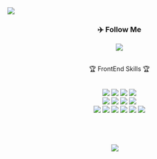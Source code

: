 <img src="https://capsule-render.vercel.app/api?type=waving&color=5AB2FF&height=150&section=header&text=Hello%20Tommy&fontColor=EEEEEE" />

<div align=center>
	<h3>✈️ Follow Me</h3>
</div>
<div align="center">
	<img src="https://img.shields.io/badge/Notion-E1AFD1?style=flat&logo=Conda-Forge&logoColor=white" />
	<br>
</div>
<br>
<div align=center>
	<p>🏆 FrontEnd Skills 🏆</p>
	<br>
  <img src="https://img.shields.io/badge/HTML5-E34F26?style=for-the-badge&logo=html5&logoColor=white" />
  <img src="https://img.shields.io/badge/CSS3-1572B6?style=for-the-badge&logo=css3&logoColor=white" />
  <img src="https://img.shields.io/badge/JavaScript-F7DF1E?style=for-the-badge&logo=JavaScript&logoColor=white" />
  <img src="https://img.shields.io/badge/TypeScript-007ACC?style=for-the-badge&logo=typescript&logoColor=white" />
  <br>
  <img src="https://img.shields.io/badge/Express.js-404D59?style=for-the-badge" />
  <img src="https://img.shields.io/badge/Node.js-43853D?style=for-the-badge&logo=node.js&logoColor=white" />
  <img src="https://img.shields.io/badge/PostgreSQL-316192?style=for-the-badge&logo=postgresql&logoColor=white" />
  <img src="https://img.shields.io/badge/MySQL-00000F?style=for-the-badge&logo=mysql&logoColor=white" />
  <br>
  <img src="https://img.shields.io/badge/React-20232A?style=for-the-badge&logo=react&logoColor=61DAFB />
  <img src="https://img.shields.io/badge/React_Native-20232A?style=for-the-badge&logo=react&logoColor=61DAFB" />
  <img src="https://img.shields.io/badge/Tailwind_CSS-38B2AC?style=for-the-badge&logo=tailwind-css&logoColor=white" />
  <img src="https://img.shields.io/badge/Redux-593D88?style=for-the-badge&logo=redux&logoColor=white" />
  <img src="https://img.shields.io/badge/React-20232A?style=for-the-badge&logo=react&logoColor=61DAFB" />
  <img src="https://img.shields.io/badge/Next.js-000?logo=nextdotjs&logoColor=fff&style=for-the-badge" />
  <img src="https://img.shields.io/badge/Tanstack Query-C73659?&logoColor=C73659&style=for-the-badge" />
  
</div>
<br>
<br>
<br>
<br>
  <div align="left" style="display: flex; justify-content: center;">
    <img src="https://github-readme-stats.vercel.app/api/top-langs/?username=bigone-77&layout=compact" style="margin-right: 20px;">
</div>
<br>
